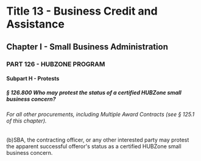 
# Title 13 - Business Credit and Assistance
## Chapter I - Small Business Administration
### PART 126 - HUBZONE PROGRAM
#### Subpart H - Protests
##### § 126.800 Who may protest the status of a certified HUBZone small business concern?
###### For all other procurements, including Multiple Award Contracts (see § 125.1 of this chapter).

(b)SBA, the contracting officer, or any other interested party may protest the apparent successful offeror's status as a certified HUBZone small business concern.
